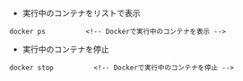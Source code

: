 * 実行中のコンテナをリストで表示
```
docker ps          <!-- Dockerで実行中のコンテナを表示 -->
```

* 実行中のコンテナを停止
```
docker stop          <!-- Dockerで実行中のコンテナを停止 -->
```
